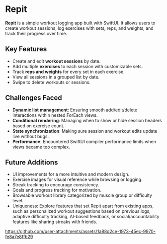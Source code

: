 # Repit

**Repit** is a simple workout logging app built with SwiftUI. It allows users to create workout sessions, log exercises with sets, reps, and weights, and track their progress over time.

## Key Features

- Create and edit **workout sessions** by date.
- Add multiple **exercises** to each session with customizable sets.
- Track **reps and weights** for every set in each exercise.
- View all sessions in a grouped list by date.
- Swipe to delete workouts or sessions.

## Challenges Faced

- **Dynamic list management**: Ensuring smooth add/edit/delete interactions within nested ForEach views.
- **Conditional rendering**: Managing when to show or hide session headers based on exercise count.
- **State synchronization**: Making sure session and workout edits update live without bugs.
- **Performance**: Encountered SwiftUI compiler performance limits when views became too complex.

## Future Additions

- UI improvements for a more intuitive and modern design.
- Exercise images for visual reference while browsing or logging.
- Streak tracking to encourage consistency.
- Goals and progress tracking for motivation.
- Browsable workout library categorized by muscle group or difficulty level.
- Uniqueness: Explore features that set Repit apart from existing apps, such as personalized workout suggestions based on previous logs, adaptive difficulty tracking, AI-based feedback, or social/accountability features like sharing streaks with friends.




https://github.com/user-attachments/assets/1a88d2ce-1973-45ec-9970-fe8a7e8ffb29

